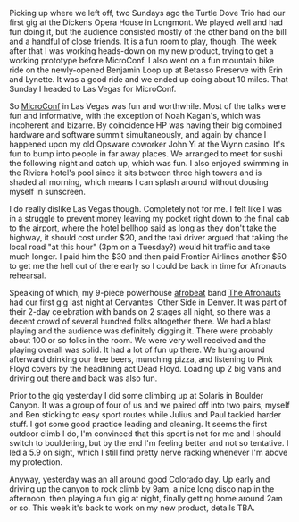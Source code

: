 Picking up where we left off, two Sundays ago the Turtle Dove Trio had our first gig at the Dickens Opera House in Longmont. We played well and had fun doing it, but the audience consisted mostly of the other band on the bill and a handful of close friends. It is a fun room to play, though. The week after that I was working heads-down on my new product, trying to get a working prototype before MicroConf. I also went on a fun mountain bike ride on the newly-opened Benjamin Loop up at Betasso Preserve with Erin and Lynette. It was a good ride and we ended up doing about 10 miles. That Sunday I headed to Las Vegas for MicroConf.

So [MicroConf](http://www.microconf.com) in Las Vegas was fun and worthwhile. Most of the talks were fun and informative, with the exception of Noah Kagan's, which was incoherent and bizarre. By coincidence HP was having their big combined hardware and software summit simultaneously, and again by chance I happened upon my old Opsware coworker John Yi at the Wynn casino. It's fun to bump into people in far away places. We arranged to meet for sushi the following night and catch up, which was fun. I also enjoyed swimming in the Riviera hotel's pool since it sits between three high towers and is shaded all morning, which means I can splash around without dousing myself in sunscreen.

I do really dislike Las Vegas though. Completely not for me. I felt like I was in a struggle to prevent money leaving my pocket right down to the final cab to the airport, where the hotel bellhop said as long as they don't take the highway, it should cost under $20, and the taxi driver argued that taking the local road "at this hour" (3pm on a Tuesday?) would hit traffic and take much longer. I paid him the $30 and then paid Frontier Airlines another $50 to get me the hell out of there early so I could be back in time for Afronauts rehearsal.

Speaking of which, my 9-piece powerhouse [afrobeat](http://en.wikipedia.org/wiki/Afrobeat) band [The Afronauts](http://afronautsband.com) had our first gig last night at Cervantes' Other Side in Denver. It was part of their 2-day celebration with bands on 2 stages all night, so there was a decent crowd of several hundred folks altogether there. We had a blast playing and the audience was definitely digging it. There were probably about 100 or so folks in the room. We were very well received and the playing overall was solid. It had a lot of fun up there. We hung around afterward drinking our free beers, munching pizza, and listening to Pink Floyd covers by the headlining act Dead Floyd. Loading up 2 big vans and driving out there and back was also fun.

Prior to the gig yesterday I did some climbing up at Solaris in Boulder Canyon. It was a group of four of us and we paired off into two pairs, myself and Ben sticking to easy sport routes while Julius and Paul tackled harder stuff. I got some good practice leading and cleaning. It seems the first outdoor climb I do, I'm convinced that this sport is not for me and I should switch to bouldering, but by the end I'm feeling better and not so tentative. I led a 5.9 on sight, which I still find pretty nerve racking whenever I'm above my protection.

Anyway, yesterday was an all around good Colorado day. Up early and driving up the canyon to rock climb by 9am, a nice long disco nap in the afternoon, then playing a fun gig at night, finally getting home around 2am or so. This week it's back to work on my new product, details TBA.